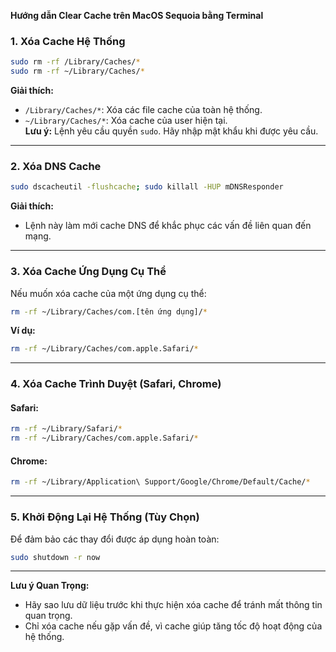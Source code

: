 **Hướng dẫn Clear Cache trên MacOS Sequoia bằng Terminal**  

### 1. **Xóa Cache Hệ Thống**  
```bash
sudo rm -rf /Library/Caches/*
sudo rm -rf ~/Library/Caches/*
```

**Giải thích:**  
- `/Library/Caches/*`: Xóa các file cache của toàn hệ thống.  
- `~/Library/Caches/*`: Xóa cache của user hiện tại.  
**Lưu ý:** Lệnh yêu cầu quyền `sudo`. Hãy nhập mật khẩu khi được yêu cầu.

---

### 2. **Xóa DNS Cache**  
```bash
sudo dscacheutil -flushcache; sudo killall -HUP mDNSResponder
```

**Giải thích:**  
- Lệnh này làm mới cache DNS để khắc phục các vấn đề liên quan đến mạng.

---

### 3. **Xóa Cache Ứng Dụng Cụ Thể**  
Nếu muốn xóa cache của một ứng dụng cụ thể:  
```bash
rm -rf ~/Library/Caches/com.[tên ứng dụng]/*
```

**Ví dụ:**  
```bash
rm -rf ~/Library/Caches/com.apple.Safari/*
```

---

### 4. **Xóa Cache Trình Duyệt (Safari, Chrome)**  
#### Safari:  
```bash
rm -rf ~/Library/Safari/*
rm -rf ~/Library/Caches/com.apple.Safari/*
```

#### Chrome:  
```bash
rm -rf ~/Library/Application\ Support/Google/Chrome/Default/Cache/*
```

---

### 5. **Khởi Động Lại Hệ Thống (Tùy Chọn)**  
Để đảm bảo các thay đổi được áp dụng hoàn toàn:  
```bash
sudo shutdown -r now
```

---

**Lưu ý Quan Trọng:**  
- Hãy sao lưu dữ liệu trước khi thực hiện xóa cache để tránh mất thông tin quan trọng.  
- Chỉ xóa cache nếu gặp vấn đề, vì cache giúp tăng tốc độ hoạt động của hệ thống.  